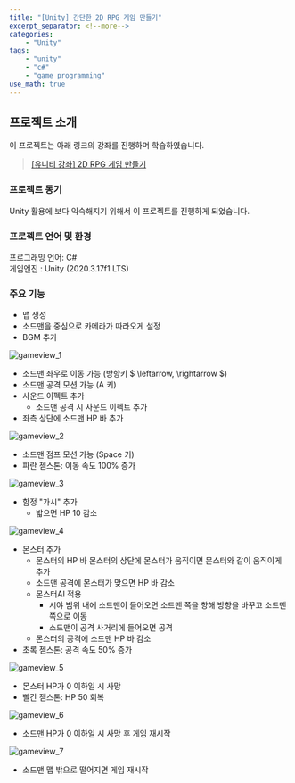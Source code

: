 ```yaml
---
title: "[Unity] 간단한 2D RPG 게임 만들기"
excerpt_separator: <!--more-->
categories: 
    - "Unity"
tags: 
    - "unity"
    - "c#"
    - "game programming"
use_math: true
---
```


## 프로젝트 소개
이 프로젝트는 아래 링크의 강좌를 진행하며 학습하였습니다.  
 > [[유니티 강좌] 2D RPG 게임 만들기](https://hoil2.tistory.com/5)    

### 프로젝트 동기
Unity 활용에 보다 익숙해지기 위해서 이 프로젝트를 진행하게 되었습니다.

### 프로젝트 언어 및 환경
프로그래밍 언어: C#  
게임엔진 : Unity (2020.3.17f1 LTS)

### 주요 기능
* 맵 생성
* 소드맨을 중심으로 카메라가 따라오게 설정
* BGM 추가  

![gameview_1](https://user-images.githubusercontent.com/59808674/132137408-7cb3efad-4e05-4c67-9296-735d50a735f2.gif)
* 소드맨 좌우로 이동 가능 (방향키 $ \leftarrow, \rightarrow $)
* 소드맨 공격 모션 가능 (A 키)
* 사운드 이펙트 추가
    * 소드맨 공격 시 사운드 이펙트 추가
* 좌측 상단에 소드맨 HP 바 추가  

![gameview_2](https://user-images.githubusercontent.com/59808674/132137441-bc57c2c4-d335-4f74-af63-bbcd5c772c80.gif)
* 소드맨 점프 모션 가능 (Space 키)
* 파란 젬스톤: 이동 속도 100% 증가  

![gameview_3](https://user-images.githubusercontent.com/59808674/132137442-4c5556ac-d790-4452-a887-c44f265e4645.gif)
* 함정 "가시" 추가
    * 밟으면 HP 10 감소  

![gameview_4](https://user-images.githubusercontent.com/59808674/132137445-abe9e392-6b18-41d0-ae39-d7f69f5cbaf4.gif)
* 몬스터 추가
    * 몬스터의 HP 바 몬스터의 상단에 몬스터가 움직이면 몬스터와 같이 움직이게 추가
    * 소드맨 공격에 몬스터가 맞으면 HP 바 감소
    * 몬스터AI 적용
        * 시야 범위 내에 소드맨이 들어오면 소드맨 쪽을 향해 방향을 바꾸고 소드맨 쪽으로 이동
        * 소드맨이 공격 사거리에 들어오면 공격
    * 몬스터의 공격에 소드맨 HP 바 감소  
* 초록 젬스톤: 공격 속도 50% 증가

![gameview_5](https://user-images.githubusercontent.com/59808674/132137448-ba8035db-4608-4067-9e4f-ac696d15473f.gif)
* 몬스터 HP가 0 이하일 시 사망
* 빨간 젬스톤: HP 50 회복  

![gameview_6](https://user-images.githubusercontent.com/59808674/132137449-b5384189-caef-4326-aa37-44709dc5cca3.gif)
* 소드맨 HP가 0 이하일 시 사망 후 게임 재시작  

![gameview_7](https://user-images.githubusercontent.com/59808674/132137467-7d06c55f-9f79-450c-bb35-87047fbdb390.gif)
* 소드맨 맵 밖으로 떨어지면 게임 재시작  
